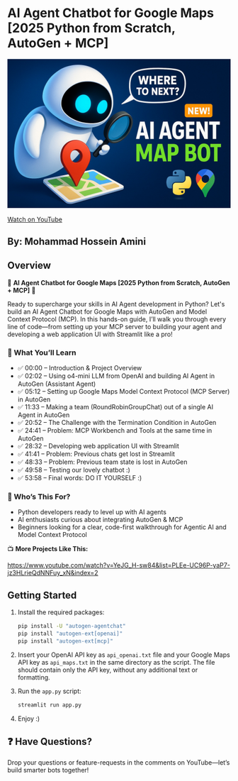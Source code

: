 # AI Agent Chatbot for Google Maps [2025 Python from Scratch, AutoGen + MCP]

![Video Thumbnail](stuff/image.jpg)

[Watch on YouTube](https://youtu.be/vbBJIrYh6Zc)

## By: Mohammad Hossein Amini

## Overview

🚀 **AI Agent Chatbot for Google Maps [2025 Python from Scratch, AutoGen + MCP]** 🚀

Ready to supercharge your skills in AI Agent development in Python? Let's build an AI Agent Chatbot for Google Maps with AutoGen and Model Context Protocol (MCP). In this hands-on guide, I’ll walk you through every line of code—from setting up your MCP server to building your agent and developing a web application UI with Streamlit like a pro!

### 🎯 What You’ll Learn

- ✅ 00:00 – Introduction & Project Overview
- ✅ 02:02 – Using o4-mini LLM from OpenAI and building AI Agent in AutoGen (Assistant Agent)
- ✅ 05:12 – Setting up Google Maps Model Context Protocol (MCP Server) in AutoGen
- ✅ 11:33 – Making a team (RoundRobinGroupChat) out of a single AI Agent in AutoGen
- ✅ 20:52 – The Challenge with the Termination Condition in AutoGen
- ✅ 24:41 – Problem: MCP Workbench and Tools at the same time in AutoGen
- ✅ 28:32 – Developing web application UI with Streamlit
- ✅ 41:41 – Problem: Previous chats get lost in Streamlit
- ✅ 48:33 – Problem: Previous team state is lost in AutoGen
- ✅ 49:58 – Testing our lovely chatbot :)
- ✅ 53:58 – Final words: DO IT YOURSELF :)

### 👥 Who’s This For?

- Python developers ready to level up with AI agents
- AI enthusiasts curious about integrating AutoGen & MCP
- Beginners looking for a clear, code-first walkthrough for Agentic AI and Model Context Protocol

📺 **More Projects Like This:**

https://www.youtube.com/watch?v=YeJG_H-sw84&list=PLEe-UC96P-yaP7-jz3HLrieQdNNFuy_xN&index=2

## Getting Started

1. Install the required packages:

   ```bash
   pip install -U "autogen-agentchat"
   pip install "autogen-ext[openai]"
   pip install "autogen-ext[mcp]"
   ```

2. Insert your OpenAI API key as `api_openai.txt` file and your Google Maps API key as `api_maps.txt` in the same directory as the script. The file should contain only the API key, without any additional text or formatting.

3. Run the `app.py` script:

   ```bash
   streamlit run app.py
   ```

4. Enjoy :)

## ❓ Have Questions?

Drop your questions or feature-requests in the comments on YouTube—let’s build smarter bots together!
